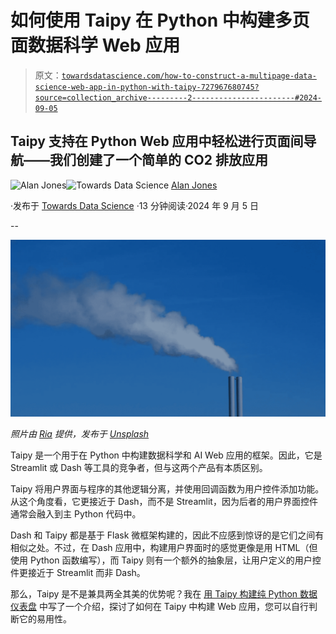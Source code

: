 # 如何使用 Taipy 在 Python 中构建多页面数据科学 Web 应用

> 原文：[`towardsdatascience.com/how-to-construct-a-multipage-data-science-web-app-in-python-with-taipy-727967680745?source=collection_archive---------2-----------------------#2024-09-05`](https://towardsdatascience.com/how-to-construct-a-multipage-data-science-web-app-in-python-with-taipy-727967680745?source=collection_archive---------2-----------------------#2024-09-05)

## Taipy 支持在 Python Web 应用中轻松进行页面间导航——我们创建了一个简单的 CO2 排放应用

[](https://medium.com/@alan-jones?source=post_page---byline--727967680745--------------------------------)![Alan Jones](https://medium.com/@alan-jones?source=post_page---byline--727967680745--------------------------------)[](https://towardsdatascience.com/?source=post_page---byline--727967680745--------------------------------)![Towards Data Science](https://towardsdatascience.com/?source=post_page---byline--727967680745--------------------------------) [Alan Jones](https://medium.com/@alan-jones?source=post_page---byline--727967680745--------------------------------)

·发布于 [Towards Data Science](https://towardsdatascience.com/?source=post_page---byline--727967680745--------------------------------) ·13 分钟阅读·2024 年 9 月 5 日

--

![](img/d30b6b7b901a3b729f074eab65e61bc3.png)

*照片由* [*Ria*](https://unsplash.com/@riapuskas?utm_content=creditCopyText&utm_medium=referral&utm_source=unsplash) *提供，发布于* [*Unsplash*](https://unsplash.com/photos/factory-chimney-emitting-smoke-CvTaPeo3NRk?utm_content=creditCopyText&utm_medium=referral&utm_source=unsplash)

Taipy 是一个用于在 Python 中构建数据科学和 AI Web 应用的框架。因此，它是 Streamlit 或 Dash 等工具的竞争者，但与这两个产品有本质区别。

Taipy 将用户界面与程序的其他逻辑分离，并使用回调函数为用户控件添加功能。从这个角度看，它更接近于 Dash，而不是 Streamlit，因为后者的用户界面控件通常会融入到主 Python 代码中。

Dash 和 Taipy 都是基于 Flask 微框架构建的，因此不应感到惊讶的是它们之间有相似之处。不过，在 Dash 应用中，构建用户界面时的感觉更像是用 HTML（但使用 Python 函数编写），而 Taipy 则有一个额外的抽象层，让用户定义的用户控件更接近于 Streamlit 而非 Dash。

那么，Taipy 是不是兼具两全其美的优势呢？我在 [用 Taipy 构建纯 Python 数据仪表盘](https://medium.com/towards-data-science/a-data-dashboard-in-pure-python-with-taipy-bdb164a62b8b) 中写了一个介绍，探讨了如何在 Taipy 中构建 Web 应用，您可以自行判断它的易用性。
